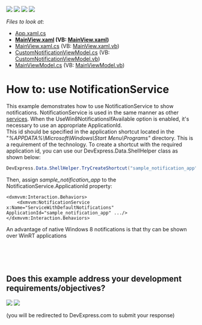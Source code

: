 <!-- default badges list -->
![](https://img.shields.io/endpoint?url=https://codecentral.devexpress.com/api/v1/VersionRange/128642452/14.1.4%2B)
[![](https://img.shields.io/badge/Open_in_DevExpress_Support_Center-FF7200?style=flat-square&logo=DevExpress&logoColor=white)](https://supportcenter.devexpress.com/ticket/details/T156651)
[![](https://img.shields.io/badge/📖_How_to_use_DevExpress_Examples-e9f6fc?style=flat-square)](https://docs.devexpress.com/GeneralInformation/403183)
[![](https://img.shields.io/badge/💬_Leave_Feedback-feecdd?style=flat-square)](#does-this-example-address-your-development-requirementsobjectives)
<!-- default badges end -->
<!-- default file list -->
*Files to look at*:

* [App.xaml.cs](./CS/DXSampleNotificationSevice/App.xaml.cs)
* **[MainView.xaml](./CS/DXSampleNotificationSevice/View/MainView.xaml) (VB: [MainView.xaml](./VB/DXSampleNotificationSevice/View/MainView.xaml))**
* [MainView.xaml.cs](./CS/DXSampleNotificationSevice/View/MainView.xaml.cs) (VB: [MainView.xaml.vb](./VB/DXSampleNotificationSevice/View/MainView.xaml.vb))
* [CustomNotificationViewModel.cs](./CS/DXSampleNotificationSevice/ViewModel/CustomNotificationViewModel.cs) (VB: [CustomNotificationViewModel.vb](./VB/DXSampleNotificationSevice/ViewModel/CustomNotificationViewModel.vb))
* [MainViewModel.cs](./CS/DXSampleNotificationSevice/ViewModel/MainViewModel.cs) (VB: [MainViewModel.vb](./VB/DXSampleNotificationSevice/ViewModel/MainViewModel.vb))
<!-- default file list end -->
# How to: use NotificationService


This example demonstrates how to use NotificationService to show notifications. NotificationService is used in the same manner as other <a href="https://documentation.devexpress.com/#WPF/CustomDocument16926">services</a>. When the UseWin8NotificationsIfAvailable option is enabled, it's necessary to use an appropriate ApplicationId. <br>This id should be specified in the application shortcut located in the "<em>%APPDATA%\Microsoft\Windows\Start Menu\Programs"</em> directory. This is a requirement of the technology. To create a shortcut with the required application id, you can use our DevExpress.Data.ShellHelper class as shown below:<br>


```cs
DevExpress.Data.ShellHelper.TryCreateShortcut("sample_notification_app", "DXSampleNotificationSevice");
```


<p>Then, assign <em>sample_notification_app</em> to the NotificationService.ApplicationId property:</p>


```xaml
<dxmvvm:Interaction.Behaviors>
    <dxmvvm:NotificationService x:Name="ServiceWithDefaultNotifications" ApplicationId="sample_notification_app" .../>
</dxmvvm:Interaction.Behaviors>
```


<p>An advantage of native Windows 8 notifications is that thy can be shown over WinRT applications</p>
<br><br>

<br/>


<!-- feedback -->
## Does this example address your development requirements/objectives?

[<img src="https://www.devexpress.com/support/examples/i/yes-button.svg"/>](https://www.devexpress.com/support/examples/survey.xml?utm_source=github&utm_campaign=wpf-display-notifications-using-the-notificationservice&~~~was_helpful=yes) [<img src="https://www.devexpress.com/support/examples/i/no-button.svg"/>](https://www.devexpress.com/support/examples/survey.xml?utm_source=github&utm_campaign=wpf-display-notifications-using-the-notificationservice&~~~was_helpful=no)

(you will be redirected to DevExpress.com to submit your response)
<!-- feedback end -->
